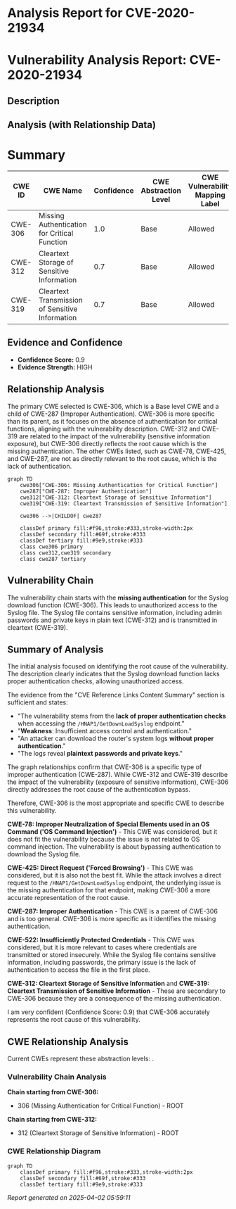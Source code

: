 # Analysis Report for CVE-2020-21934

# Vulnerability Analysis Report: CVE-2020-21934

## Description



## Analysis (with Relationship Data)

# Summary
| CWE ID | CWE Name | Confidence | CWE Abstraction Level | CWE Vulnerability Mapping Label | CWE-Vulnerability Mapping Notes |
|---|---|---|---|---|---|
| CWE-306 | Missing Authentication for Critical Function | 1.0 | Base | Allowed | Primary CWE |
| CWE-312 | Cleartext Storage of Sensitive Information | 0.7 | Base | Allowed | Secondary Candidate |
| CWE-319 | Cleartext Transmission of Sensitive Information | 0.7 | Base | Allowed | Secondary Candidate |

## Evidence and Confidence

*   **Confidence Score:** 0.9
*   **Evidence Strength:** HIGH

## Relationship Analysis
The primary CWE selected is CWE-306, which is a Base level CWE and a child of CWE-287 (Improper Authentication). CWE-306 is more specific than its parent, as it focuses on the absence of authentication for critical functions, aligning with the vulnerability description. CWE-312 and CWE-319 are related to the impact of the vulnerability (sensitive information exposure), but CWE-306 directly reflects the root cause which is the missing authentication. The other CWEs listed, such as CWE-78, CWE-425, and CWE-287, are not as directly relevant to the root cause, which is the lack of authentication.

```mermaid
graph TD
    cwe306["CWE-306: Missing Authentication for Critical Function"]
    cwe287["CWE-287: Improper Authentication"]
    cwe312["CWE-312: Cleartext Storage of Sensitive Information"]
    cwe319["CWE-319: Cleartext Transmission of Sensitive Information"]

    cwe306 -->|CHILDOF| cwe287

    classDef primary fill:#f96,stroke:#333,stroke-width:2px
    classDef secondary fill:#69f,stroke:#333
    classDef tertiary fill:#9e9,stroke:#333
    class cwe306 primary
    class cwe312,cwe319 secondary
    class cwe287 tertiary
```

## Vulnerability Chain
The vulnerability chain starts with the **missing authentication** for the Syslog download function (CWE-306). This leads to unauthorized access to the Syslog file. The Syslog file contains sensitive information, including admin passwords and private keys in plain text (CWE-312) and is transmitted in cleartext (CWE-319).

## Summary of Analysis
The initial analysis focused on identifying the root cause of the vulnerability. The description clearly indicates that the Syslog download function lacks proper authentication checks, allowing unauthorized access.

The evidence from the "CVE Reference Links Content Summary" section is sufficient and states:
*   "The vulnerability stems from the **lack of proper authentication checks** when accessing the `/HNAP1/GetDownLoadSyslog` endpoint."
*   "**Weakness**: Insufficient access control and authentication."
*   "An attacker can download the router's system logs **without proper authentication**."
*   "The logs reveal **plaintext passwords and private keys**."

The graph relationships confirm that CWE-306 is a specific type of improper authentication (CWE-287). While CWE-312 and CWE-319 describe the impact of the vulnerability (exposure of sensitive information), CWE-306 directly addresses the root cause of the authentication bypass.

Therefore, CWE-306 is the most appropriate and specific CWE to describe this vulnerability.

**CWE-78: Improper Neutralization of Special Elements used in an OS Command ('OS Command Injection')** - This CWE was considered, but it does not fit the vulnerability because the issue is not related to OS command injection. The vulnerability is about bypassing authentication to download the Syslog file.

**CWE-425: Direct Request ('Forced Browsing')** - This CWE was considered, but it is also not the best fit. While the attack involves a direct request to the `/HNAP1/GetDownLoadSyslog` endpoint, the underlying issue is the missing authentication for that endpoint, making CWE-306 a more accurate representation of the root cause.

**CWE-287: Improper Authentication** - This CWE is a parent of CWE-306 and is too general. CWE-306 is more specific as it identifies the missing authentication.

**CWE-522: Insufficiently Protected Credentials** - This CWE was considered, but it is more relevant to cases where credentials are transmitted or stored insecurely. While the Syslog file contains sensitive information, including passwords, the primary issue is the lack of authentication to access the file in the first place.

**CWE-312: Cleartext Storage of Sensitive Information** and **CWE-319: Cleartext Transmission of Sensitive Information** - These are secondary to CWE-306 because they are a consequence of the missing authentication.

I am very confident (Confidence Score: 0.9) that CWE-306 accurately represents the root cause of this vulnerability.


## CWE Relationship Analysis

Current CWEs represent these abstraction levels: .


### Vulnerability Chain Analysis

**Chain starting from CWE-306:**
- 306 (Missing Authentication for Critical Function) - ROOT


**Chain starting from CWE-312:**
- 312 (Cleartext Storage of Sensitive Information) - ROOT



### CWE Relationship Diagram

```mermaid
graph TD
    classDef primary fill:#f96,stroke:#333,stroke-width:2px
    classDef secondary fill:#69f,stroke:#333
    classDef tertiary fill:#9e9,stroke:#333
```



*Report generated on 2025-04-02 05:59:11*
